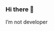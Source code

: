 ### Hi there 👋
 I’m not developer

<!--
**KernelPanicGR/KernelPanicGR** is a ✨ _special_ ✨ repository because its `README.md` (this file) appears on your GitHub profile.

Here are some ideas to get you started:

- 🔭 I’m not developer
- 🌱 I’m not developer ...
- 👯 I’m not developer ...
- 🤔 I’m not developer ...
- 💬 Ask me about ...
- 📫 How to reach me: ...
- 😄 Pronouns: ...
- ⚡ Fun fact: ...
-->
